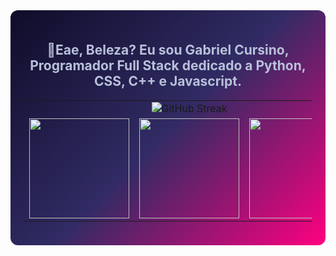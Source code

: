 <div align="center" style="background: linear-gradient(135deg, #0f0c29, #302b63, #ff0080); padding:22px; border-radius:12px;">

  <picture>
    <source media="(prefers-color-scheme: dark)" 
            srcset="">
    <source media="(prefers-color-scheme: light)" 
            srcset="">
  </picture>

  <h2 style="color:#B9C0DA; margin-bottom:18px;">🔹Eae, Beleza? Eu sou Gabriel Cursino, Programador Full Stack dedicado a Python, CSS, C++ e Javascript.</h2>

  <table width="100%" align="center" cellspacing="8">
    <tr>
      <td align="center" colspan="8">
        <picture>
          <source media="(prefers-color-scheme: dark)" 
                  srcset="https://github-readme-streak-stats-zeta-drab.vercel.app?user=Bravudo&theme=transparent&card_width=1000&card_height=200&border=FF000000&currStreakNum=FFFFFF&stroke=FFFFFF&background=00000000&sideLabels=EBEBEB&currStreakLabel=FFFFFF&dates=D8D8D8">
          <source media="(prefers-color-scheme: light)" 
                  srcset="https://github-readme-streak-stats-zeta-drab.vercel.app?user=Bravudo&theme=transparent&card_width=1000&card_height=200&border=FF000000&currStreakNum=2C2C2C&stroke=2C2C2C&background=00000000&sideLabels=4A4A4A&currStreakLabel=2C2C2C&dates=4A4A4A">
          <img src="https://github-readme-streak-stats-zeta-drab.vercel.app?user=Bravudo&theme=transparent" alt="GitHub Streak"/>
        </picture>
      </td>
    </tr>
    <tr>
      <td align="center">
        <picture>
          <source media="(prefers-color-scheme: dark)" 
                  srcset="http://github-profile-summary-cards-mirror.vercel.app/api/cards/most-commit-language?username=Bravudo&theme=nord_dark&bg_color=00000000&border_color=0000&title_color=B9C0DA&text_color=B9C0DA">
          <source media="(prefers-color-scheme: light)" 
                  srcset="http://github-profile-summary-cards-mirror.vercel.app/api/cards/most-commit-language?username=Bravudo&theme=nord_bright&bg_color=00000000&border_color=0000&title_color=2C2C2C&text_color=4A4A4A">
          <img src="http://github-profile-summary-cards-mirror.vercel.app/api/cards/most-commit-language?username=Bravudo" height="160"/>
        </picture>
      </td>
      <td align="center">
        <picture>
          <source media="(prefers-color-scheme: dark)" 
                  srcset="http://github-profile-summary-cards-mirror.vercel.app/api/cards/productive-time?username=Bravudo&utcOffset=-3&theme=nord_dark&bg_color=00000000&border_color=0000&title_color=B9C0DA&text_color=B9C0DA">
          <source media="(prefers-color-scheme: light)" 
                  srcset="http://github-profile-summary-cards-mirror.vercel.app/api/cards/productive-time?username=Bravudo&utcOffset=-3&theme=nord_bright&bg_color=00000000&border_color=0000&title_color=2C2C2C&text_color=4A4A4A">
          <img src="http://github-profile-summary-cards-mirror.vercel.app/api/cards/productive-time?username=Bravudo" height="160"/>
        </picture>
      </td>
      <td align="center">
        <picture>
          <source media="(prefers-color-scheme: dark)" 
                  srcset="http://github-profile-summary-cards-mirror.vercel.app/api/cards/repos-per-language?username=Bravudo&theme=nord_dark&bg_color=00000000&border_color=0000&title_color=B9C0DA&text_color=B9C0DA">
          <source media="(prefers-color-scheme: light)" 
                  srcset="http://github-profile-summary-cards-mirror.vercel.app/api/cards/repos-per-language?username=Bravudo&theme=nord_bright&bg_color=00000000&border_color=0000&title_color=2C2C2C&text_color=4A4A4A">
          <img src="http://github-profile-summary-cards-mirror.vercel.app/api/cards/repos-per-language?username=Bravudo" height="160"/>
        </picture>
      </td>
    </tr>
  </table>
</div>
